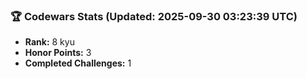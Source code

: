 ### 🏆 Codewars Stats (Updated: 2025-09-30 03:23:39 UTC)

- **Rank:** 8 kyu
- **Honor Points:** 3
- **Completed Challenges:** 1
